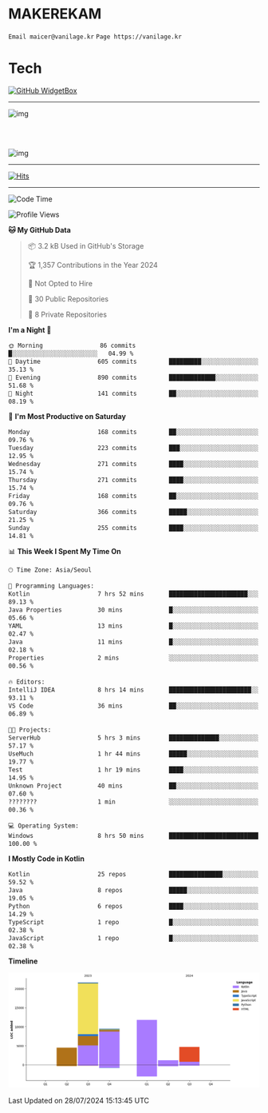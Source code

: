 # MAKEREKAM

`Email maicer@vanilage.kr`
`Page https://vanilage.kr`

# Tech

[![GitHub WidgetBox](https://github-widgetbox.vercel.app/api/skills?languages=python,js,ts,c,cpp,cs,java,kotlin,bash,md,html,css,xml,yaml,swift,powershell,json,R,SQL,php&tools=git,npm,gradle,nodejs,vercel,nginx&includeNames=true&theme=darkmode)](https://github.com/Jurredr/github-widgetbox)

---

![img](https://github-readme-stats.vercel.app/api/top-langs/?username=MAKEREKAM&layout=compact&theme=gruvbox)

<br>
<br>

![img](https://github-readme-stats.vercel.app/api/?username=MAKEREKAM&layout=compact&theme=gruvbox)

---

[![Hits](https://hits.seeyoufarm.com/api/count/incr/badge.svg?url=https%3A%2F%2Fgithub.com%2FMAKEREKAM&count_bg=%234A49D1&title_bg=%23555555&icon=&icon_color=%23E7E7E7&title=방문&edge_flat=false)](https://hits.seeyoufarm.com)

---

<!--START_SECTION:waka-->
![Code Time](http://img.shields.io/badge/Code%20Time-254%20hrs%206%20mins-blue)

![Profile Views](http://img.shields.io/badge/Profile%20Views-0-blue)

**🐱 My GitHub Data** 

> 📦 3.2 kB Used in GitHub's Storage 
 > 
> 🏆 1,357 Contributions in the Year 2024
 > 
> 🚫 Not Opted to Hire
 > 
> 📜 30 Public Repositories 
 > 
> 🔑 8 Private Repositories 
 > 
**I'm a Night 🦉** 

```text
🌞 Morning                86 commits          █░░░░░░░░░░░░░░░░░░░░░░░░   04.99 % 
🌆 Daytime                605 commits         █████████░░░░░░░░░░░░░░░░   35.13 % 
🌃 Evening                890 commits         █████████████░░░░░░░░░░░░   51.68 % 
🌙 Night                  141 commits         ██░░░░░░░░░░░░░░░░░░░░░░░   08.19 % 
```
📅 **I'm Most Productive on Saturday** 

```text
Monday                   168 commits         ██░░░░░░░░░░░░░░░░░░░░░░░   09.76 % 
Tuesday                  223 commits         ███░░░░░░░░░░░░░░░░░░░░░░   12.95 % 
Wednesday                271 commits         ████░░░░░░░░░░░░░░░░░░░░░   15.74 % 
Thursday                 271 commits         ████░░░░░░░░░░░░░░░░░░░░░   15.74 % 
Friday                   168 commits         ██░░░░░░░░░░░░░░░░░░░░░░░   09.76 % 
Saturday                 366 commits         █████░░░░░░░░░░░░░░░░░░░░   21.25 % 
Sunday                   255 commits         ████░░░░░░░░░░░░░░░░░░░░░   14.81 % 
```


📊 **This Week I Spent My Time On** 

```text
🕑︎ Time Zone: Asia/Seoul

💬 Programming Languages: 
Kotlin                   7 hrs 52 mins       ██████████████████████░░░   89.13 % 
Java Properties          30 mins             █░░░░░░░░░░░░░░░░░░░░░░░░   05.66 % 
YAML                     13 mins             █░░░░░░░░░░░░░░░░░░░░░░░░   02.47 % 
Java                     11 mins             █░░░░░░░░░░░░░░░░░░░░░░░░   02.18 % 
Properties               2 mins              ░░░░░░░░░░░░░░░░░░░░░░░░░   00.56 % 

🔥 Editors: 
IntelliJ IDEA            8 hrs 14 mins       ███████████████████████░░   93.11 % 
VS Code                  36 mins             ██░░░░░░░░░░░░░░░░░░░░░░░   06.89 % 

🐱‍💻 Projects: 
ServerHub                5 hrs 3 mins        ██████████████░░░░░░░░░░░   57.17 % 
UseMuch                  1 hr 44 mins        █████░░░░░░░░░░░░░░░░░░░░   19.77 % 
Test                     1 hr 19 mins        ████░░░░░░░░░░░░░░░░░░░░░   14.95 % 
Unknown Project          40 mins             ██░░░░░░░░░░░░░░░░░░░░░░░   07.60 % 
????????                 1 min               ░░░░░░░░░░░░░░░░░░░░░░░░░   00.36 % 

💻 Operating System: 
Windows                  8 hrs 50 mins       █████████████████████████   100.00 % 
```

**I Mostly Code in Kotlin** 

```text
Kotlin                   25 repos            ███████████████░░░░░░░░░░   59.52 % 
Java                     8 repos             █████░░░░░░░░░░░░░░░░░░░░   19.05 % 
Python                   6 repos             ████░░░░░░░░░░░░░░░░░░░░░   14.29 % 
TypeScript               1 repo              █░░░░░░░░░░░░░░░░░░░░░░░░   02.38 % 
JavaScript               1 repo              █░░░░░░░░░░░░░░░░░░░░░░░░   02.38 % 
```



**Timeline**

![Lines of Code chart](https://raw.githubusercontent.com/MAKEREKAM/MAKEREKAM/main/assets/bar_graph.png)


 Last Updated on 28/07/2024 15:13:45 UTC
<!--END_SECTION:waka-->
